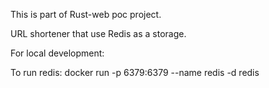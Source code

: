This is part of Rust-web poc project.

URL shortener that use Redis as a storage.

For local development:

To run redis: docker run -p 6379:6379 --name redis -d redis